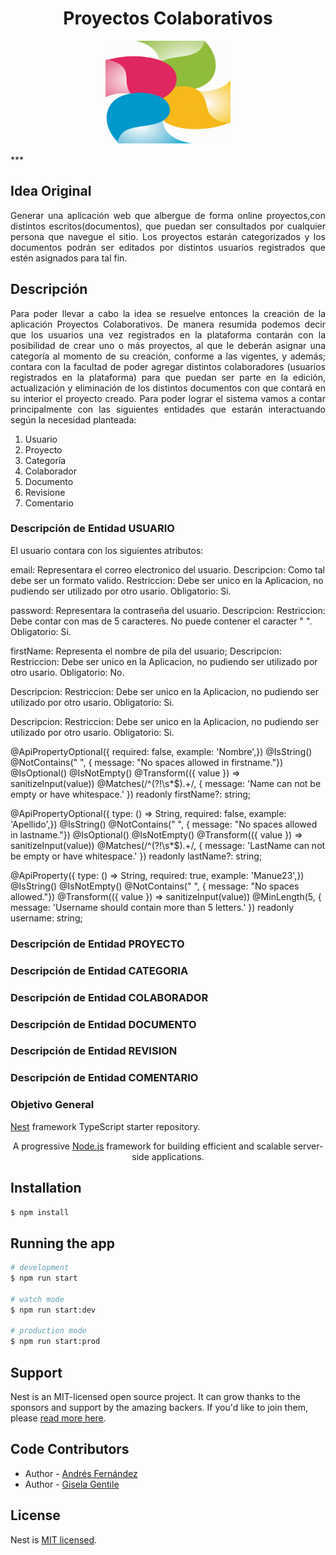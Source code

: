  <h1 align="center">Proyectos Colaborativos</h1>
<p align="center"> <img src="images/logo.png" alt="logo" width="200" height="165">
</p>
***

## Idea Original
<p align="justify">Generar una aplicación web que albergue de forma online proyectos,con distintos escritos(documentos), que puedan ser consultados por cualquier persona que navegue el sitio. Los proyectos estarán categorizados y los documentos podrán ser editados por distintos usuarios registrados que estén asignados para tal fin.</p>


## Descripción
<p align="justify">Para poder llevar a cabo la idea se resuelve entonces la creación de la aplicación Proyectos Colaborativos. De manera resumida podemos decir que los usuarios una vez registrados en la plataforma contarán con la posibilidad de crear uno o más proyectos, al que le deberán asignar una categoría al momento de su creación, conforme a las vigentes, y además; contara con la facultad de poder agregar distintos colaboradores (usuarios registrados en la plataforma) para que puedan ser parte en la edición, actualización y eliminación de los distintos documentos con que contará en su interior el proyecto creado.
Para poder lograr el sistema vamos a contar principalmente con las siguientes entidades que estarán interactuando según la necesidad planteada:
<ol>
<li>Usuario</li>
<li>Proyecto</li>
<li>Categoría</li>
<li>Colaborador</li>
<li>Documento</li>
<li>Revisione</li>
<li>Comentario</li>
</ol>
</p>

### Descripción de Entidad USUARIO
El usuario contara con los siguientes atributos:

email: Representara el correo electronico del usuario. 
Descripcion: Como tal debe ser un formato valido.
Restriccion: Debe ser unico en la Aplicacion, no pudiendo ser utilizado por otro usario. 
Obligatorio: Si.

password: Representara la contraseña del usuario.
Descripcion: 
Restriccion: Debe contar con mas de 5 caracteres. No puede contener el caracter " ". 
Obligatorio: Si.

firstName: Representa el nombre de pila del usuario;
Descripcion: 
Restriccion: Debe ser unico en la Aplicacion, no pudiendo ser utilizado por otro usario. 
Obligatorio: No.

Descripcion: 
Restriccion: Debe ser unico en la Aplicacion, no pudiendo ser utilizado por otro usario. 
Obligatorio: Si.

Descripcion: 
Restriccion: Debe ser unico en la Aplicacion, no pudiendo ser utilizado por otro usario. 
Obligatorio: Si.

  
  @ApiPropertyOptional({ required: false, example: 'Nombre',})
  @IsString()
  @NotContains(" ", { message: "No spaces allowed in firstname."})
  @IsOptional()
  @IsNotEmpty()
  @Transform(({ value }) => sanitizeInput(value))
  @Matches(/^(?!\s*$).+/, { message: 'Name can not be empty or have whitespace.' })
  readonly firstName?: string;
  
  @ApiPropertyOptional({ type: () => String, required: false, example: 'Apellido',})
  @IsString()
  @NotContains(" ", { message: "No spaces allowed in lastname."})
  @IsOptional()
  @IsNotEmpty()
  @Transform(({ value }) => sanitizeInput(value))
  @Matches(/^(?!\s*$).+/, { message: 'LastName can not be empty or have whitespace.' })
  readonly lastName?: string;

  @ApiProperty({ type: () => String, required: true, example: 'Manue23',})
  @IsString()
  @IsNotEmpty()
  @NotContains(" ", { message: "No spaces allowed."})
  @Transform(({ value }) => sanitizeInput(value))
  @MinLength(5, { message: 'Username should contain more than 5 letters.' })
  readonly username: string;
### Descripción de Entidad PROYECTO

### Descripción de Entidad CATEGORIA

### Descripción de Entidad COLABORADOR

### Descripción de Entidad DOCUMENTO

### Descripción de Entidad REVISION

### Descripción de Entidad COMENTARIO


### Objetivo General
[Nest](https://github.com/nestjs/nest) framework TypeScript starter repository.

 <p align="center">A progressive <a href="http://nodejs.org" target="_blank">Node.js</a> framework for building efficient and scalable server-side applications.</p>
    <p align="center">
</p>

## Installation

```bash
$ npm install
```

## Running the app

```bash
# development
$ npm run start

# watch mode
$ npm run start:dev

# production mode
$ npm run start:prod
```


## Support

Nest is an MIT-licensed open source project. It can grow thanks to the sponsors and support by the amazing backers. If you'd like to join them, please [read more here](https://docs.nestjs.com/support).

## Code Contributors

- Author - [Andrés Fernández](https://github.com/AndresLeoFernandez)
- Author - [Gisela Gentile](https://github.com/Gisela-Gentile)


## License

Nest is [MIT licensed](LICENSE).
